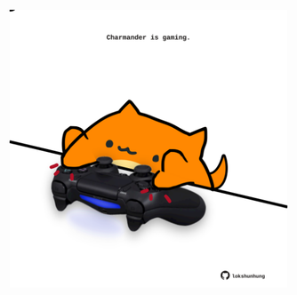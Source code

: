 <!-- built at 24/09/2024, 21:00:42 UTC -->
<p align="center">
  <img width="500" height="500" src="./ReadmeImage.svg">
</p>
